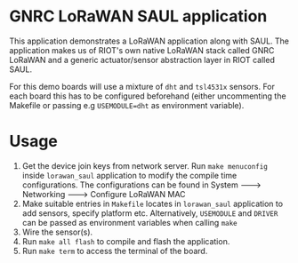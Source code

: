 GNRC LoRaWAN SAUL application
=============================

This application demonstrates a LoRaWAN application along with SAUL. The
application makes us of RIOT's own native LoRaWAN stack called GNRC LoRaWAN and
a generic actuator/sensor abstraction layer in RIOT called SAUL.

For this demo boards will use a mixture of `dht` and `tsl4531x` sensors.
For each board this has to be configured beforehand (either uncommenting the
Makefile or passing e.g `USEMODULE=dht` as environment variable).

Usage
=====

1. Get the device join keys from network server. Run `make menuconfig` inside
    `lorawan_saul` application to modify the compile time configurations. The 
    configurations can be found in System ---> Networking --->
    Configure LoRaWAN MAC
2. Make suitable entries in `Makefile` locates in `lorawan_saul` application to
    add sensors, specify platform etc.
    Alternatively, `USEMODULE` and `DRIVER` can be passed as environment
    variables when calling `make`
3. Wire the sensor(s).
4. Run `make all flash` to compile and flash the application.
5. Run `make term` to access the terminal of the board.
